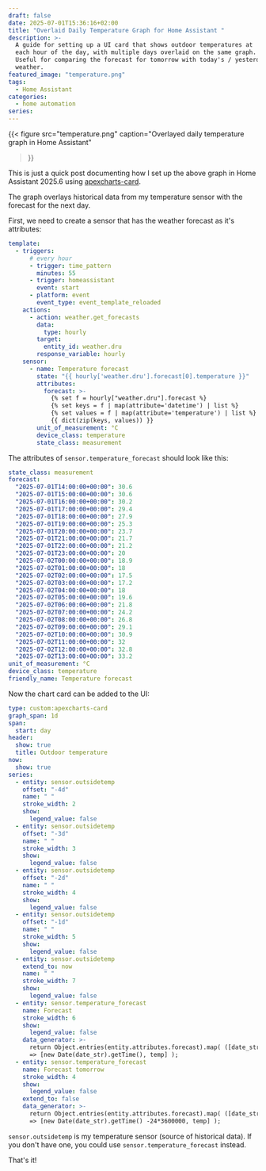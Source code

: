 ```yaml
---
draft: false
date: 2025-07-01T15:36:16+02:00
title: "Overlaid Daily Temperature Graph for Home Assistant "
description: >-
  A guide for setting up a UI card that shows outdoor temperatures at
  each hour of the day, with multiple days overlaid on the same graph.
  Useful for comparing the forecast for tomorrow with today's / yesterdays
  weather.
featured_image: "temperature.png"
tags:
  - Home Assistant
categories:
  - home automation
series:
---
```

{{< figure src="temperature.png"
    caption="Overlayed daily temperature graph in Home Assistant"
>}}

This is just a quick post documenting how I set up the above graph in Home
Assistant 2025.6 using
[apexcharts-card](https://github.com/RomRider/apexcharts-card).

The graph overlays historical data from my temperature sensor with the
forecast for the next day.

First, we need to create a sensor that has the weather forecast as it's
attributes:
```yaml
template:
  - triggers:
      # every hour
      - trigger: time_pattern
        minutes: 55
      - trigger: homeassistant
        event: start
      - platform: event
        event_type: event_template_reloaded
    actions:
      - action: weather.get_forecasts
        data:
          type: hourly
        target:
          entity_id: weather.dru
        response_variable: hourly
    sensor:
      - name: Temperature forecast
        state: "{{ hourly['weather.dru'].forecast[0].temperature }}"
        attributes:
          forecast: >-
            {% set f = hourly["weather.dru"].forecast %}
            {% set keys = f | map(attribute='datetime') | list %}
            {% set values = f | map(attribute='temperature') | list %}
            {{ dict(zip(keys, values)) }}
        unit_of_measurement: °C
        device_class: temperature
        state_class: measurement
```

The attributes of `sensor.temperature_forecast` should look like this:
```yaml
state_class: measurement
forecast:
  "2025-07-01T14:00:00+00:00": 30.6
  "2025-07-01T15:00:00+00:00": 30.6
  "2025-07-01T16:00:00+00:00": 30.2
  "2025-07-01T17:00:00+00:00": 29.4
  "2025-07-01T18:00:00+00:00": 27.9
  "2025-07-01T19:00:00+00:00": 25.3
  "2025-07-01T20:00:00+00:00": 23.7
  "2025-07-01T21:00:00+00:00": 21.7
  "2025-07-01T22:00:00+00:00": 21.2
  "2025-07-01T23:00:00+00:00": 20
  "2025-07-02T00:00:00+00:00": 18.9
  "2025-07-02T01:00:00+00:00": 18
  "2025-07-02T02:00:00+00:00": 17.5
  "2025-07-02T03:00:00+00:00": 17.2
  "2025-07-02T04:00:00+00:00": 18
  "2025-07-02T05:00:00+00:00": 19.6
  "2025-07-02T06:00:00+00:00": 21.8
  "2025-07-02T07:00:00+00:00": 24.2
  "2025-07-02T08:00:00+00:00": 26.8
  "2025-07-02T09:00:00+00:00": 29.1
  "2025-07-02T10:00:00+00:00": 30.9
  "2025-07-02T11:00:00+00:00": 32
  "2025-07-02T12:00:00+00:00": 32.8
  "2025-07-02T13:00:00+00:00": 33.2
unit_of_measurement: °C
device_class: temperature
friendly_name: Temperature forecast
```

Now the chart card can be added to the UI:
```yaml
type: custom:apexcharts-card
graph_span: 1d
span:
  start: day
header:
  show: true
  title: Outdoor temperature
now:
  show: true
series:
  - entity: sensor.outsidetemp
    offset: "-4d"
    name: " "
    stroke_width: 2
    show:
      legend_value: false
  - entity: sensor.outsidetemp
    offset: "-3d"
    name: " "
    stroke_width: 3
    show:
      legend_value: false
  - entity: sensor.outsidetemp
    offset: "-2d"
    name: " "
    stroke_width: 4
    show:
      legend_value: false
  - entity: sensor.outsidetemp
    offset: "-1d"
    name: " "
    stroke_width: 5
    show:
      legend_value: false
  - entity: sensor.outsidetemp
    extend_to: now
    name: " "
    stroke_width: 7
    show:
      legend_value: false
  - entity: sensor.temperature_forecast
    name: Forecast
    stroke_width: 6
    show:
      legend_value: false
    data_generator: >-
      return Object.entries(entity.attributes.forecast).map( ([date_str, temp])
      => [new Date(date_str).getTime(), temp] );
  - entity: sensor.temperature_forecast
    name: Forecast tomorrow
    stroke_width: 4
    show:
      legend_value: false
    extend_to: false
    data_generator: >-
      return Object.entries(entity.attributes.forecast).map( ([date_str, temp])
      => [new Date(date_str).getTime() -24*3600000, temp] );
```

`sensor.outsidetemp` is my temperature sensor (source of historical data).
If you don't have one, you could use `sensor.temperature_forecast` instead.

That's it!
